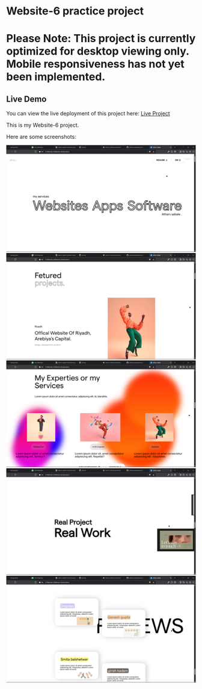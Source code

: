 # Website-6 practice project
# Please Note: This project is currently optimized for desktop viewing only. Mobile responsiveness has not yet been implemented.
## Live Demo

You can view the live deployment of this project here:
[Live Project](https://website-6-six.vercel.app/)

This is my Website-6 project.

Here are some screenshots:

![Screenshot 1](img/Screenshot1.png)  
![Screenshot 2](img/Screenshot2.png)  
![Screenshot 3](img/Screenshot3.png)  
![Screenshot 4](img/Screenshot4.png)  
![Screenshot 5](img/Screenshot5.png)  

